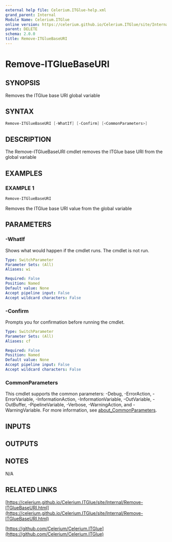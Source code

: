 ```yaml
---
external help file: Celerium.ITGlue-help.xml
grand_parent: Internal
Module Name: Celerium.ITGlue
online version: https://celerium.github.io/Celerium.ITGlue/site/Internal/Remove-ITGlueBaseURI.html
parent: DELETE
schema: 2.0.0
title: Remove-ITGlueBaseURI
---
```


# Remove-ITGlueBaseURI

## SYNOPSIS
Removes the ITGlue base URI global variable

## SYNTAX

```powershell
Remove-ITGlueBaseURI [-WhatIf] [-Confirm] [<CommonParameters>]
```

## DESCRIPTION
The Remove-ITGlueBaseURI cmdlet removes the ITGlue base URI from
the global variable

## EXAMPLES

### EXAMPLE 1
```powershell
Remove-ITGlueBaseURI
```

Removes the ITGlue base URI value from the global variable

## PARAMETERS

### -WhatIf
Shows what would happen if the cmdlet runs.
The cmdlet is not run.

```yaml
Type: SwitchParameter
Parameter Sets: (All)
Aliases: wi

Required: False
Position: Named
Default value: None
Accept pipeline input: False
Accept wildcard characters: False
```

### -Confirm
Prompts you for confirmation before running the cmdlet.

```yaml
Type: SwitchParameter
Parameter Sets: (All)
Aliases: cf

Required: False
Position: Named
Default value: None
Accept pipeline input: False
Accept wildcard characters: False
```

### CommonParameters
This cmdlet supports the common parameters: -Debug, -ErrorAction, -ErrorVariable, -InformationAction, -InformationVariable, -OutVariable, -OutBuffer, -PipelineVariable, -Verbose, -WarningAction, and -WarningVariable. For more information, see [about_CommonParameters](http://go.microsoft.com/fwlink/?LinkID=113216).

## INPUTS

## OUTPUTS

## NOTES
N/A

## RELATED LINKS

[https://celerium.github.io/Celerium.ITGlue/site/Internal/Remove-ITGlueBaseURI.html](https://celerium.github.io/Celerium.ITGlue/site/Internal/Remove-ITGlueBaseURI.html)

[https://github.com/Celerium/Celerium.ITGlue](https://github.com/Celerium/Celerium.ITGlue)

